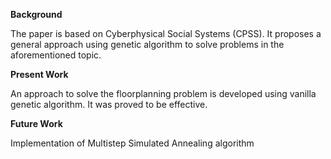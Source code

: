 **Background**

The paper is based on Cyberphysical Social Systems (CPSS). It proposes a general approach using genetic algorithm to solve problems in the aforementioned topic.

**Present Work**

An approach to solve the floorplanning problem is developed using vanilla genetic algorithm. It was proved to be effective. 

**Future Work**

Implementation of Multistep Simulated Annealing algorithm
